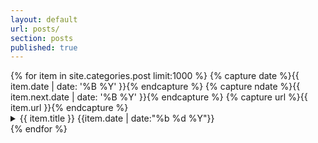 ```yaml
---
layout: default
url: posts/
section: posts
published: true
---
```


<div class='listing col6 pad4h margin3'>
  {% for item in site.categories.post limit:1000 %}
    {% capture date %}{{ item.date | date: '%B %Y' }}{% endcapture %}
    {% capture ndate %}{{ item.next.date | date: '%B %Y' }}{% endcapture %}
  	{% capture url %}{{ item.url }}{% endcapture %}

  <details class='splash'>
    <summary>
        {{ item.title }}
        <span class='date'>
        	{{item.date | date:"%b %d %Y"}}
        </span>
    </summary>
    <div style='padding-bottom:1em;'>
      {{ item.content }}
      <a href='{{ site.baseurl }}{{ item.url }}' style='float:right;'>view post &nbsp;&raquo;</a>
    </div>
  </details>
  {% endfor %}
</div>
